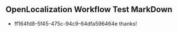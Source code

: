## OpenLocalization Workflow Test MarkDown
* ff164fd8-5f45-475c-94c9-64dfa596464e 
thanks!<!--HONumber=Mar16_HO2-->
